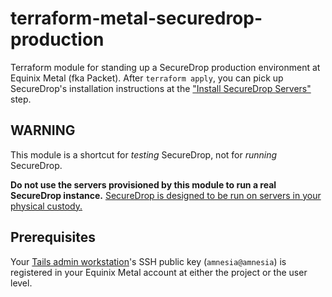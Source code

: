 # terraform-metal-securedrop-production

Terraform module for standing up a SecureDrop production environment at
Equinix Metal (fka Packet).  After `terraform apply`, you can pick up
SecureDrop's installation instructions at the ["Install SecureDrop
Servers"][install] step.

[install]: https://docs.securedrop.org/en/stable/install.html#install-securedrop-servers

## WARNING

This module is a shortcut for *testing* SecureDrop, not for *running*
SecureDrop.

**Do not use the servers provisioned by this module to run a real
SecureDrop instance.**  [SecureDrop is designed to be run on servers in
your physical custody.][servers]

[servers]: https://docs.securedrop.org/en/stable/hardware.html?highlight=third-party%20datacenters#servers

## Prerequisites

Your [Tails admin workstation][admin]'s SSH public key
(`amnesia@amnesia`) is registered in your Equinix Metal account at
either the project or the user level.

[admin]: https://docs.securedrop.org/en/stable/set_up_admin_tails.html
